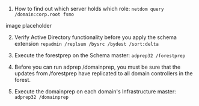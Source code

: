 1. How to find out which server holds which role:
`netdom query /domain:corp.root fsmo`

image placeholder

2. Verify Active Directory functionality before you apply the schema extension
`repadmin /replsum /bysrc /bydest /sort:delta`

3. Execute the forestprep on the Schema master:
`adprep32 /forestprep`

4. Before you can run adprep /domainprep, you must be sure that the updates from /forestprep have replicated to all domain controllers in the forest.

5. Execute the domainprep on each domain's Infrastructure master:
`adprep32 /domainprep`
